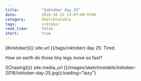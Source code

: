 ```yaml
---
title:          "Inktober day 25"
date:           2016-10-25 13:07:00-0700
category:       Sketchnotable
tags:           inktober
read_time:      false
short:          true
---
```

[#inktober]({{ site.url }}/tags/inktober) day 25: Tired.

How on earth do those tiny legs move so fast?

![Chasing]({{ site.media_url }}/images/sketchnotable/inktober-2016/inktober-day-25.jpg){:loading="lazy"}
